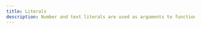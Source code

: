 ```yaml
---
title: Literals
description: Number and text literals are used as arguments to functions and matchers.
---
```

